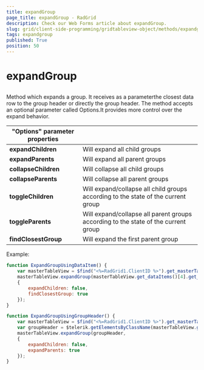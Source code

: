 ```yaml
---
title: expandGroup
page_title: expandGroup - RadGrid
description: Check our Web Forms article about expandGroup.
slug: grid/client-side-programming/gridtableview-object/methods/expandgroup
tags: expandgroup
published: True
position: 50
---
```


# expandGroup



## 

Method which expands a group. It receives as a parameterthe closest data row to the group header or directly the group header. The method accepts an optional parameter called Options.It provides more control over the expand behavior.


|  **"Options" parameter properties**  |  |
| ------ | ------ |
| **expandChildren** |Will expand all child groups|
| **expandParents** |Will expand all parent groups|
| **collapseChildren** |Will collapse all child groups|
| **collapseParents** |Will collapse all parent groups|
| **toggleChildren** |Will expand/collapse all child groups according to the state of the current group|
| **toggleParents** |Will expand/collapse all parent groups according to the state of the current group|
| **findClosestGroup** |Will expand the first parent group|

Example:

````JavaScript
function ExpandGroupUsingDataItem() {
    var masterTableView = $find("<%=RadGrid1.ClientID %>").get_masterTableView();
    masterTableView.expandGroup(masterTableView.get_dataItems()[4].get_element(),
    {
        expandChildren: false,
        findClosestGroup: true
    });
}

function ExpandGroupUsingGroupHeader() {
    var masterTableView = $find("<%=RadGrid1.ClientID %>").get_masterTableView();
    var groupHeader = $telerik.getElementsByClassName(masterTableView.get_element(), "rgGroupHeader")[4];
    masterTableView.expandGroup(groupHeader,
    {
        expandChildren: false,
        expandParents: true
    });
}
````


